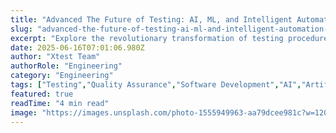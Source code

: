 ```yaml
---
title: "Advanced The Future of Testing: AI, ML, and Intelligent Automation Techniques for Modern Development"
slug: "advanced-the-future-of-testing-ai-ml-and-intelligent-automation-techniques-for-modern-development"
excerpt: "Explore the revolutionary transformation of testing procedures through AI, ML and Intelligent Automation in our latest blog post. Dive into the future of testing and discover how these cutting-edge technologies will redefine accuracy, efficiency, and speed in this evolving landscape. Dont get left behind, stay ahead with insights on the game-changing impact of AI and ML in testing."
date: 2025-06-16T07:01:06.980Z
author: "Xtest Team"
authorRole: "Engineering"
category: "Engineering"
tags: ["Testing","Quality Assurance","Software Development","AI","Artificial Intelligence"]
featured: true
readTime: "4 min read"
image: "https://images.unsplash.com/photo-1555949963-aa79dcee981c?w=1200&h=600&fit=crop"
---
```


